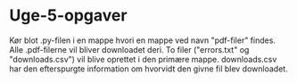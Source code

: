 # Uge-5-opgaver
Kør blot .py-filen i en mappe hvori en mappe ved navn "pdf-filer" findes. Alle .pdf-filerne vil bliver downloadet deri. To filer ("errors.txt" og "downloads.csv") vil blive oprettet i den primære mappe. downloads.csv har den efterspurgte information om hvorvidt den givne fil blev downloadet.
